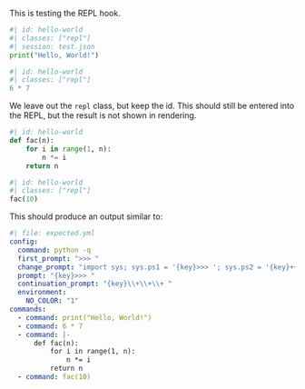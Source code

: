 This is testing the REPL hook.

```python
#| id: hello-world
#| classes: ["repl"]
#| session: test.json
print("Hello, World!")
```

```python
#| id: hello-world
#| classes: ["repl"]
6 * 7
```

We leave out the `repl` class, but keep the id. This should still be entered into the REPL, but the result is not shown in rendering.

```python
#| id: hello-world
def fac(n):
    for i in range(1, n):
        n *= i
    return n
```

```python
#| id: hello-world
#| classes: ["repl"]
fac(10)
```

This should produce an output similar to:

```yaml
#| file: expected.yml
config:
  command: python -q
  first_prompt: ">>> "
  change_prompt: "import sys; sys.ps1 = '{key}>>> '; sys.ps2 = '{key}+++ '"
  prompt: "{key}>>> "
  continuation_prompt: "{key}\\+\\+\\+ "
  environment:
    NO_COLOR: "1"
commands:
  - command: print("Hello, World!")
  - command: 6 * 7
  - command: |-
      def fac(n):
          for i in range(1, n):
              n *= i
          return n
  - command: fac(10)
```
